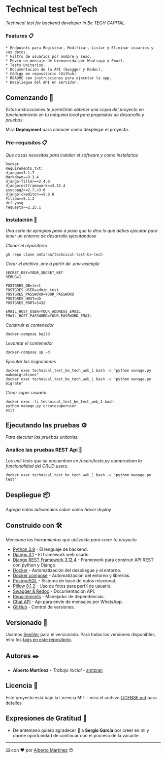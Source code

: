 # Technical test beTech

_Technical test for backend developer in Be TECH CAPITAL_

### Features 📋



```
* Endpoints para Registrar, Modificar, Listar y Eliminar usuarios y sus datos.
* Filtro de usuarios por nombre y sexo.
* Envío un mensaje de bienvenida por Whatsapp y Email.
* Tests Unitarios.
* Documentación de la API (Swagger y Redoc).
* Código en repositorio (Github)
* README con instrucciones para ejecutar la app.
* Despliegue del API en servidor.
```

## Comenzando 🚀

_Estas instrucciones te permitirán obtener una copia del proyecto en funcionamiento en tu máquina local para propósitos de desarrollo y pruebas._

Mira **Deployment** para conocer como desplegar el proyecto.


### Pre-requisitos 📋

_Que cosas necesitas para instalar el software y como instalarlas_

```
Docker
Requirements.txt:
django==3.1.7
Markdown==3.3.4
django-filter==2.4.0
djangorestframework==3.12.4
psycopg2>=2.7,<3.0
django-ckeditor==5.9.0
Pillow==8.1.2
drf-yasg
requests~=2.25.1
```

### Instalación 🔧

_Una serie de ejemplos paso a paso que te dice lo que debes ejecutar para tener un entorno de desarrollo ejecutandose_

_Clonar el repositorio_

```
gh repo clone amtzran/technical-test-be-tech
```

_Crear el archivo .env a partir de .env-example_

```
SECRET_KEY=YOUR_SECRET_KEY
DEBUG=1

POSTGRES_DB=test
POSTGRES_USER=admin_test
POSTGRES_PASSWORD=YOUR_PASSWORD
POSTGRES_HOST=db
POSTGRES_PORT=5432

EMAIL_HOST_USER=YOUR_ADDRESS_EMAIL
EMAIL_HOST_PASSWORD=YOUR_PASSWORD_EMAIL
```

_Construir el contenedor_

```
docker-compose build
```

_Levantar el contenedor_

```
docker-compose up -d
```

_Ejecutar las migraciones_

```
docker exec technical_test_be_tech_web_1 bash -c "python manage.py makemigrations" 
docker exec technical_test_be_tech_web_1 bash -c "python manage.py migrate" 
```

_Crear super usuario_

```
docker exec -ti technical_test_be_tech_web_1 bash
python manage.py createsuperuser
exit
```

## Ejecutando las pruebas ⚙️

_Para ejecutar las pruebas unitarias:_

### Analice las pruebas REST Api 🔩

_Los unit tests que se encuentran en /users/tests.py comprueban la funcionalidad del CRUD users._

```
docker exec technical_test_be_tech_web_1 bash -c "python manage.py test"
```

## Despliegue 📦

_Agrega notas adicionales sobre como hacer deploy_

## Construido con 🛠️

_Menciona las herramientas que utilizaste para crear tu proyecto_

* [Python 3.9](https://www.python.org/) - El lenguaje de backend.
* [Django 3.1](https://www.djangoproject.com/) - El framework web usado.
* [Django REST Framework 3.12.4](https://www.django-rest-framework.org/) - Framework para construir API REST con python y Django.
* [Docker](https://www.docker.com/) - Automatización del despliegue y el entorno.
* [Docker compose](https://docs.docker.com/compose/) - Automatización del entorno y librerías.
* [PostgreSQL](https://www.postgresql.org/) - Sistema de base de datos relacional.
* [Pillow 8.1.2](https://pillow.readthedocs.io/en/stable/) - Uso de fotos para perfil de usuario.
* [Swagger & Redoc](https://drf-yasg.readthedocs.io/en/stable/) - Documentación API.
* [Requirements](https://blog.usejournal.com/why-and-how-to-make-a-requirements-txt-f329c685181e) - Manejador de dependencias.
* [Chat API](https://app.chat-api.com/testing) - Api para envío de mensajes por WhatsApp.
* [GitHub](https://github.com/) - Control de versiones.


## Versionado 📌

Usamos [SemVer](http://semver.org/) para el versionado. Para todas las versiones disponibles, mira los [tags en este repositorio](https://github.com/tu/proyecto/tags).

## Autores ✒️


* **Alberto Martínez** - *Trabajo Inicial* - [amtzran](https://github.com/amtzran)

## Licencia 📄

Este proyecto está bajo la Licencia MIT - mira el archivo [LICENSE.md](LICENSE.md) para detalles

## Expresiones de Gratitud 🎁

* De antemano quiero agradecer 🍺  a **Sergio García** por creer en mi y darme oportunidad de continuar con el proceso de la vacante.



---
⌨️ con ❤️ por [Alberto Martínez](https://github.com/amtzran) 😊
